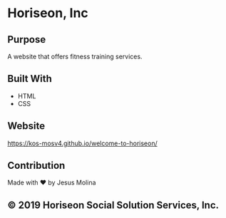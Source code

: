 # Horiseon, Inc

## Purpose
A website that offers fitness training services.


## Built With
* HTML
* CSS

## Website
https://kos-mosv4.github.io/welcome-to-horiseon/

## Contribution
Made with ❤️ by Jesus Molina

## © 2019 Horiseon Social Solution Services, Inc.
